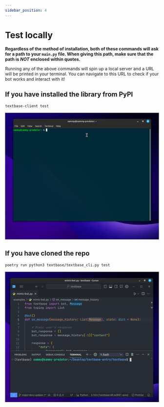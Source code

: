 ```yaml
---
sidebar_position: 4
---
```


# Test locally
**Regardless of the method of installation, both of these commands will ask for a path to your `main.py` file. When giving this path, make sure that the path is *NOT* enclosed within quotes.**

Running any of the above commands will spin up a local server and a URL will be printed in your terminal. You can navigate to this URL to check if your bot works and interact with it!
## If you have installed the library from PyPI
```bash
textbase-client test
```
![](../../assets/library_server.gif)
## If you have cloned the repo
```bash
poetry run python3 textbase/textbase_cli.py test
```
![](../../assets/local_server.gif)
